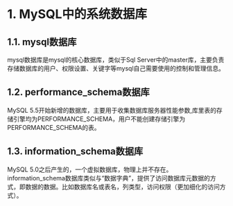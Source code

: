 # 1. MySQL中的系统数据库
## 1.1. mysql数据库
mysql数据库是mysql的核心数据库，类似于Sql Server中的master库，主要负责存储数据库的用户、权限设置、关键字等mysql自己需要使用的控制和管理信息。

## 1.2. performance_schema数据库
MySQL 5.5开始新增的数据库，主要用于收集数据库服务器性能参数,库里表的存储引擎均为PERFORMANCE_SCHEMA，用户不能创建存储引擎为PERFORMANCE_SCHEMA的表。

## 1.3. information_schema数据库
MySQL 5.0之后产生的，一个虚拟数据库，物理上并不存在。information_schema数据库类似与“数据字典”，提供了访问数据库元数据的方式，即数据的数据。比如数据库名或表名，列类型，访问权限（更加细化的访问方式）。
